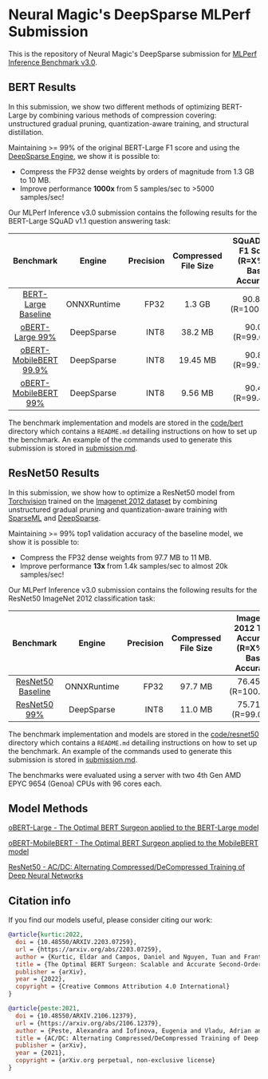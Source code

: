 # Neural Magic's DeepSparse MLPerf Submission

This is the repository of Neural Magic's DeepSparse submission for [MLPerf Inference Benchmark v3.0](https://www.mlperf.org/inference-overview/).

## BERT Results

In this submission, we show two different methods of optimizing BERT-Large by combining various methods of compression covering: unstructured gradual pruning, quantization-aware training, and structural distillation. 

Maintaining >= 99% of the original BERT-Large F1 score and using the [DeepSparse Engine](https://github.com/neuralmagic/deepsparse), we show it is possible to:
- Compress the FP32 dense weights by orders of magnitude from 1.3 GB to 10 MB.
- Improve performance **1000x** from 5 samples/sec to >5000 samples/sec!

Our MLPerf Inference v3.0 submission contains the following results for the BERT-Large SQuAD v1.1 question answering task:

| Benchmark      | Engine  | Precision | Compressed File Size | SQuAD v1.1 F1 Score (R=X% of Base Accuracy) |  Offline Throughput [samples/sec]  |
|:----------------:|:-----------:|-----------:|:-----------:|:------:|:-------:|
| [BERT-Large Baseline](https://zenodo.org/record/3733910) | ONNXRuntime | FP32 | 1.3 GB   | 90.874 (R=100.00%)	| 4.60     |
| [oBERT-Large 99%](obert_large.md)                        | DeepSparse  | INT8 | 38.2 MB  | 90.03 (R=99.07%)	  | 1367.14  |
| [oBERT-MobileBERT 99.9%](obert_mobilebert.md)            | DeepSparse  | INT8 | 19.45 MB | 90.80 (R=99.92%)	  | 3275.62  |
| [oBERT-MobileBERT 99%](obert_mobilebert.md)              | DeepSparse  | INT8 | 9.56 MB  | 90.41 (R=99.49%)	  | 5578.73  |

The benchmark implementation and models are stored in the [code/bert](code/bert) directory which contains a `README.md` detailing instructions on how to set up the benchmark. An example of the commands used to generate this submission is stored in [submission.md](submission.md).

## ResNet50 Results

In this submission, we show how to optimize a ResNet50 model from [Torchvision](https://pytorch.org/vision/stable/models.html) trained on the [Imagenet 2012 dataset](https://image-net.org/challenges/LSVRC/2012/) by combining unstructured gradual pruning and quantization-aware training with [SparseML](https://github.com/neuralmagic/sparseml) and [DeepSparse](https://github.com/neuralmagic/deepsparse). 

Maintaining >= 99% top1 validation accuracy of the baseline model, we show it is possible to:
- Compress the FP32 dense weights from 97.7 MB to 11 MB.
- Improve performance **13x** from 1.4k samples/sec to almost 20k samples/sec!

Our MLPerf Inference v3.0 submission contains the following results for the ResNet50 ImageNet 2012 classification task:

| Benchmark      | Engine  | Precision | Compressed File Size | ImageNet 2012 Top1 Accuracy (R=X% of Base Accuracy) |  Offline Throughput [samples/sec]  |
|:----------------:|:-----------:|-----------:|:-----------:|:------:|:-------:|
| [ResNet50 Baseline](https://zenodo.org/record/4735647/) | ONNXRuntime | FP32 | 97.7 MB  | 76.456% (R=100.00%)	| 1488.4   |
| [ResNet50 99%](resnet50.md)                             | DeepSparse  | INT8 | 11.0 MB  | 75.712% (R=99.02%)	| 19632.1  |

The benchmark implementation and models are stored in the [code/resnet50](code/resnet50) directory which contains a `README.md` detailing instructions on how to set up the benchmark. An example of the commands used to generate this submission is stored in [submission.md](submission.md).

The benchmarks were evaluated using a server with two 4th Gen AMD EPYC 9654 (Genoa) CPUs with 96 cores each.

## Model Methods

[oBERT-Large - The Optimal BERT Surgeon applied to the BERT-Large model](obert_large.md)

[oBERT-MobileBERT - The Optimal BERT Surgeon applied to the MobileBERT model](obert_mobilebert.md)

[ResNet50 - AC/DC: Alternating Compressed/DeCompressed Training of Deep Neural Networks](resnet50.md)

## Citation info
If you find our models useful, please consider citing our work:
```bibtex
@article{kurtic:2022,
  doi = {10.48550/ARXIV.2203.07259},
  url = {https://arxiv.org/abs/2203.07259},
  author = {Kurtic, Eldar and Campos, Daniel and Nguyen, Tuan and Frantar, Elias and Kurtz, Mark and Fineran, Benjamin and Goin, Michael and Alistarh, Dan},
  title = {The Optimal BERT Surgeon: Scalable and Accurate Second-Order Pruning for Large Language Models},
  publisher = {arXiv},
  year = {2022},
  copyright = {Creative Commons Attribution 4.0 International}
}
```

```bibtex
@article{peste:2021,
  doi = {10.48550/ARXIV.2106.12379},
  url = {https://arxiv.org/abs/2106.12379},
  author = {Peste, Alexandra and Iofinova, Eugenia and Vladu, Adrian and Alistarh, Dan},
  title = {AC/DC: Alternating Compressed/DeCompressed Training of Deep Neural Networks},
  publisher = {arXiv},
  year = {2021},
  copyright = {arXiv.org perpetual, non-exclusive license}
}
```
